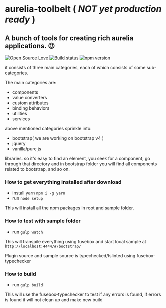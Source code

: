 # aurelia-toolbelt ( *NOT yet production ready* )

## A bunch of tools for creating rich aurelia applications. :wink:

[![Open Source Love](https://badges.frapsoft.com/os/mit/mit.svg?v=102)](https://opensource.org/licenses/MIT)
[![Build status](https://ci.appveyor.com/api/projects/status/01bgrcnljgephg80?svg=true)](https://ci.appveyor.com/project/shahabganji/aurelia-toolbelt)
[![npm version](https://badge.fury.io/js/aurelia-toolbelt.svg)](https://badge.fury.io/js/aurelia-toolbelt)


it consists of three main categories, each of which consists of some sub-categories.

The main categories are:
  * components
  * value converters
  * custom attributes
  * binding behaviors
  * utilities
  * services

above mentioned categories sprinkle into:
  * bootstrap( we are working on bootstrap v4 )
  * jquery
  * vanilla/pure js

libraries. so it's easy to find an element, you seek for a component, go through that directory and in bootstrap folder you will find all components related to bootstrap, and so on.

### How to get everything installed after download

* install yarn ```npm i -g yarn```
* run `node setup`

This will install all the npm packages in root and sample folder.


### How to test with sample folder

* run `gulp watch`

This will transpile everything using fusebox and start local sample at `http://localhost:4444/#/bootstrap/`

Plugin source and sample source is typechecked/tslinted using fusebox-typechecker


### How to build

* run `gulp build`

This will use the fusebox-typechecker to test if any errors is found, if errors is found it will not clean up and make new build
